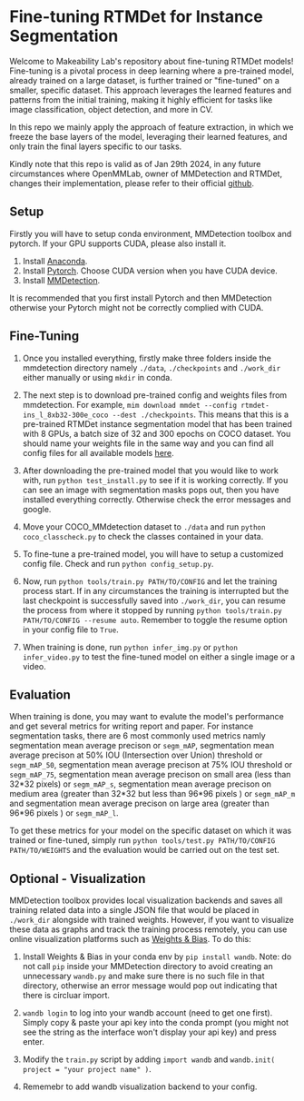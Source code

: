 # Fine-tuning RTMDet for Instance Segmentation

Welcome to Makeability Lab's repository about fine-tuning RTMDet models! Fine-tuning is a pivotal process in deep learning where a pre-trained model, already trained on a large dataset, is further trained or "fine-tuned" on a smaller, specific dataset. This approach leverages the learned features and patterns from the initial training, making it highly efficient for tasks like image classification, object detection, and more in CV.

In this repo we mainly apply the approach of feature extraction, in which we freeze the base layers of the model, leveraging their learned features, and only train the final layers specific to our tasks.

Kindly note that this repo is valid as of Jan 29th 2024, in any future circumstances where OpenMMLab, owner of MMDetection and RTMDet, changes their implementation, please refer to their official [github](https://github.com/open-mmlab/mmdetection).

## Setup

Firstly you will have to setup conda environment, MMDetection toolbox and pytorch. If your GPU supports CUDA, please also install it.

1. Install [Anaconda](https://docs.anaconda.com/free/anaconda/install/index.html).
1. Install [Pytorch](https://pytorch.org/get-started/locally/). Choose CUDA version when you have CUDA device.
1. Install [MMDetection](https://mmdetection.readthedocs.io/en/latest/get_started.html).

It is recommended that you first install Pytorch and then MMDetection otherwise your Pytorch might not be correctly complied with CUDA.

## Fine-Tuning

1. Once you installed everything, firstly make three folders inside the mmdetection directory namely `./data`, `./checkpoints` and `./work_dir` either manually or using `mkdir` in conda.

1. The next step is to download pre-trained config and weights files from mmdetection. For example, `mim download mmdet --config rtmdet-ins_l_8xb32-300e_coco --dest ./checkpoints`. This means that this is a pre-trained RTMDet instance segmentation model that has been trained with 8 GPUs, a batch size of 32 and 300 epochs on COCO dataset. You should name your weights file in the same way and you can find all config files for all available models [here](https://github.com/open-mmlab/mmdetection/tree/main/configs).

1. After downloading the pre-trained model that you would like to work with, run `python test_install.py` to see if it is working correctly. If you can see an image with segmentation masks pops out, then you have installed everything correctly. Otherwise check the error messages and google.

1. Move your COCO_MMdetection dataset to `./data` and run `python coco_classcheck.py` to check the classes contained in your data.

1. To fine-tune a pre-trained model, you will have to setup a customized config file. Check and run `python config_setup.py`.

1. Now, run `python tools/train.py PATH/TO/CONFIG` and let the training process start. If in any circumstances the training is interrupted but the last checkpoint is successfully saved into `./work_dir`, you can resume the process from where it stopped by running `python tools/train.py PATH/TO/CONFIG --resume auto`. Remember to toggle the resume option in your config file to `True`.

1. When training is done, run `python infer_img.py` or `python infer_video.py` to test the fine-tuned model on either a single image or a video.

## Evaluation

When training is done, you may want to evalute the model's performance and get several metrics for writing report and paper. For instance segmentation tasks, there are 6 most commonly used metrics namly segmentation mean average precison or `segm_mAP`, segmentation mean average precison at 50% IOU (Intersection over Union) threshold or `segm_mAP_50`, segmentation mean average precison at 75% IOU threshold or `segm_mAP_75`, segmentation mean average precison on small area (less than 32\*32 pixels) or `segm_mAP_s`, segmentation mean average precison on medium area (greater than 32\*32 but less than 96\*96 pixels ) or `segm_mAP_m` and segmentation mean average precison on large area (greater than 96\*96 pixels ) or `segm_mAP_l`.

To get these metrics for your model on the specific dataset on which it was trained or fine-tuned, simply run `python tools/test.py PATH/TO/CONFIG PATH/TO/WEIGHTS` and the evaluation would be carried out on the test set.

## Optional - Visualization

MMDetection toolbox provides local visualization backends and saves all training related data into a single JSON file that would be placed in `./work_dir` alongside with trained weights. However, if you want to visualize these data as graphs and track the training process remotely, you can use online visualization platforms such as [Weights & Bias](https://wandb.ai/site). To do this:

1. Install Weights & Bias in your conda env by `pip install wandb`. Note: do not call `pip` inside your MMDetection directory to avoid creating an unnecessary `wandb.py` and make sure there is no such file in that directory, otherwise an error message would pop out indicating that there is circluar import.

2. `wandb login` to log into your wandb account (need to get one first). Simply copy & paste your api key into the conda prompt (you might not see the string as the interface won't display your api key) and press enter.

3. Modify the `train.py` script by adding `import wandb` and `wandb.init( project = "your project name" )`.

4. Rememebr to add wandb visualization backend to your config.
